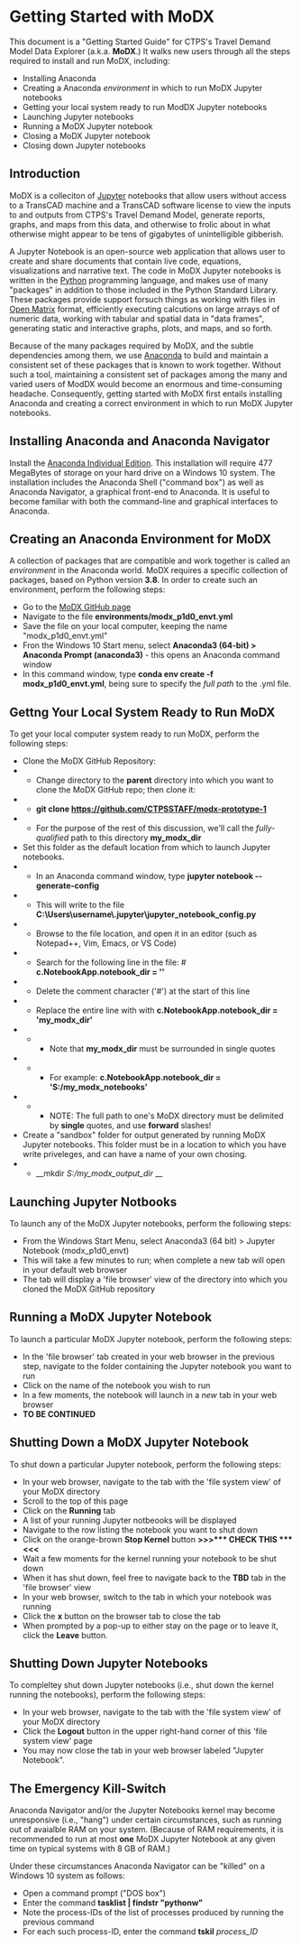 # Getting Started with MoDX

This document is a "Getting Started Guide" for CTPS's Travel Demand Model Data Explorer (a.k.a. __MoDX__.) 
It walks new users through all the steps required to install and run MoDX, including:
* Installing Anaconda 
* Creating a Anaconda _environment_ in which to run MoDX Jupyter notebooks
* Getting your local system ready to run ModDX Jupyter notebooks
* Launching Jupyter notebooks
* Running a MoDX Jupyter notebook
* Closing a MoDX Jupyter notebook 
* Closing down Jupyter notebooks

## Introduction 

MoDX is a colleciton of [Jupyter](https://jupyter.org) notebooks that allow users without access to a TransCAD machine
and a TransCAD software license to view the inputs to and outputs from CTPS's Travel Demand Model, generate reports, graphs, and maps from this data,
and otherwise to frolic about in what otherwise might appear to be tens of gigabytes of unintelligible gibberish. 

A Jupyter Notebook is an open-source web
application that allows user to create and share documents that contain live code, equations, visualizations and narrative text. The code in MoDX Jupyter notebooks is
written in the [Python](https://python.org) programming language, and makes use of many "packages" in addition to those included in the Python Standard Library.
These packages provide support forsuch things as working with files in [Open Matrix](https://github.com/osPlanning/omx/wiki/Specification) format,
efficiently executing calcutions on large arrays of of numeric data, working with tabular and spatial data in "data frames", 
generating static and interactive graphs, plots, and maps, and so forth.

Because of the many packages required by MoDX, and the subtle dependencies among them, we use [Anaconda](https://www.anaconda.com/) to build and maintain
a consistent set of these packages that is known to work together.
Without such a tool, maintaining a consistent set of packages among the many and varied users of ModDX would become an enormous and time-consuming headache.
Consequently, getting started with MoDX first entails installing Anaconda and creating a correct environment in which
to run MoDX Jupyter notebooks.

## Installing Anaconda and Anaconda Navigator

Install the [Anaconda Individual Edition](https://www.anaconda.com/products/individual).
This installation will require 477 MegaBytes of storage on your hard drive on a Windows 10 system.
The installation includes the Anaconda Shell ("command box") as well as Anaconda Navigator, a graphical front-end to Anaconda.
It is useful to become familiar with both the command-line and graphical interfaces to Anaconda.

## Creating an Anaconda Environment for MoDX

A collection of packages that are compatible and work together is called an _environment_ in the Anaconda world.
MoDX requires a specific collection of packages, based on Python version __3.8__.
In order to create such an environment, perform the following steps:
* Go to the [MoDX GitHub page](https://www.github.com/CTPSSTAFF/modx-prototype-1)
* Navigate to the file __environments/modx_p1d0_envt.yml__
* Save the file on your local computer, keeping the name "modx_p1d0_envt.yml"
* Fron the Windows 10 Start menu, select __Anaconda3  (64-bit) > Anaconda Prompt (anaconda3)__ - this opens an Anaconda command window
* In this command window, type __conda env create -f modx_p1d0_envt.yml__, being sure to specify the _full path_ to the .yml file.

## Gettng Your Local System Ready to Run MoDX

To get your local computer system ready to run MoDX, perform the following steps:
* Clone the MoDX GitHub Repository:
* * Change directory to the __parent__ directory into which you want to clone the MoDX GitHub repo; then clone it:
* * __git clone https://github.com/CTPSSTAFF/modx-prototype-1__
* * For the purpose of the rest of this discussion, we'll call the _fully-qualified_ path to this directory __my_modx_dir__
* Set this folder as the default location from which to launch Jupyter notebooks.
* * In an Anaconda command window, type __jupyter notebook --generate-config__
* * This will write to the file __C:\Users\username\\.jupyter\jupyter_notebook_config.py__
* * Browse to the file location, and open it in an editor (such as Notepad++, Vim, Emacs, or VS Code)
* * Search for the following line in the file: # __c.NotebookApp.notebook_dir = ''__
* * Delete the comment character ('#') at the start of this line
* * Replace the entire line with with __c.NotebookApp.notebook_dir = 'my_modx_dir'__
* * * Note that __my_modx_dir__ must be surrounded in single quotes
* * * For example: __c.NotebookApp.notebook_dir = 'S:/my_modx_notebooks'__
* * * NOTE: The full path to one's MoDX directory must be delimited by __single__ quotes, and use __forward__ slashes!
* Create a "sandbox" folder for output generated by running MoDX Jupyter notebooks. This folder must be in a location to which you have write priveleges, and can have a name of your own chosing.
* * __mkdir _S:/my_modx_output_dir_ __ 

## Launching Jupyter Notbooks

To launch any of the MoDX Jupyter notebooks, perform the following steps:
* From the Windows Start Menu, select Anaconda3 (64 bit) > Jupyter Notebook (modx_p1d0_envt)
* This will take a few minutes to run; when complete a new tab will open in your default web browser
* The tab will display a 'file browser' view of the directory into which you cloned the MoDX GitHub repository

## Running a MoDX Jupyter Notebook

To launch a particular MoDX Jupyter notebook, perform the following steps:
* In the 'file browser' tab created in your web browser in the previous step, navigate to the folder containing the Jupyter notebook you want to run
* Click on the name of the notebook you wish to run
* In a few moments, the notebook will launch in a _new_ tab in your web browser
* __TO BE CONTINUED__

## Shutting Down a MoDX Jupyter Notebook 

To shut down a particular Jupyter notebook, perform the following steps:
* In your web browser, navigate to the tab with the 'file system view' of your MoDX directory
* Scroll to the top of this page
* Click on the __Running__ tab
* A list of your running Jupyter notbeooks will be displayed
* Navigate to the row listing the notebook you want to shut down
* Click on the orange-brown __Stop Kernel__ button __>>>*** CHECK THIS ***<<<__
* Wait a few moments for the kernel running your notebook to be shut down
* When it has shut down, feel free to navigate back to the __TBD__ tab in the 'file browser' view
* In your web browser, switch to the tab in which your notebook was running
* Click the __x__ button on the browser tab to close the tab
* When prompted by a pop-up to either stay on the page or to leave it, click the __Leave__ button.

## Shutting Down Jupyter Notebooks

To compleltey shut down Jupyter notebooks (i.e., shut down the kernel running the notebooks), perform the following steps:
* In your web browser, navigate to the tab with the 'file system view' of your MoDX directory
* Click the __Logout__ button in the upper right-hand corner of this 'file system view' page
* You may now close the tab in your web browser labeled "Jupyter Notebook".

## The Emergency Kill-Switch

Anaconda Navigator and/or the Jupyter Notebooks kernel may become unresponsive (i.e., "hang") under certain circumstances,
such as running out of avaialble RAM on your system. (Because of RAM requirements, it is recommended to run at most __one__ 
MoDX Jupyter Notebook at any given time on typical systems with 8 GB of RAM.) 

Under these circumstances Anaconda Navigator can be "killed" on a Windows 10 system as follows:
* Open a command prompt ("DOS box")
* Enter the command __tasklist | findstr "pythonw"__
* Note the process-IDs of the list of processes produced by running the previous command
* For each such process-ID, enter the command __tskil__ _process_ID_